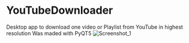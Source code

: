 # YouTubeDownloader
Desktop app to download one video or Playlist from YouTube in highest resolution
Was maded with PyQT5
![Screenshot_1](https://user-images.githubusercontent.com/80781148/162734158-24a9420c-63dd-4e72-b23a-1fb0cf9738f2.png)
